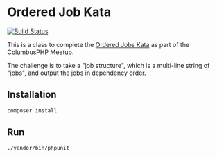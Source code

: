 # Ordered Job Kata

[![Build Status](https://travis-ci.org/mradcliffe/orderedjobs.svg?branch=master)](https://travis-ci.org/mradcliffe/orderedjobs)

This is a class to complete the [Ordered Jobs Kata](http://invalidcast.tumblr.com/post/52980617776/the-ordered-jobs-kata) as part of the ColumbusPHP Meetup.

The challenge is to take a "job structure", which is a multi-line string of "jobs", and output the jobs in dependency order.

## Installation
```bash
composer install
```

## Run
```bash
./vendor/bin/phpunit
```

